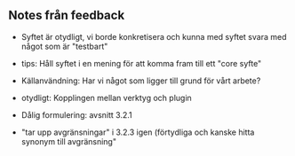 ## Notes från feedback
- Syftet är otydligt, vi borde konkretisera och kunna med syftet svara med något
som är "testbart"

- tips: Håll syftet i en mening för att komma fram till ett "core syfte"
- Källanvändning: Har vi något som ligger till grund för vårt arbete? 
- otydligt: Kopplingen mellan verktyg och plugin 

- Dålig formulering: avsnitt 3.2.1
- "tar upp avgränsningar" i 3.2.3 igen (förtydliga och kanske hitta synonym till
		avgränsning"


